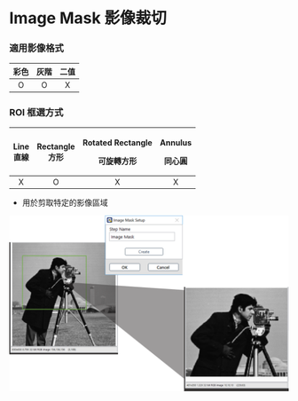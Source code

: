 # Image Mask 影像裁切

### 適用影像格式

| 彩色 | 灰階 | 二值 |
| :---: | :---: | :---: |
| O | O | X |

### ROI 框選方式

<table>
  <thead>
    <tr>
      <th style="text-align:center">Line
        <br />&#x76F4;&#x7DDA;</th>
      <th style="text-align:center">Rectangle
        <br />&#x65B9;&#x5F62;</th>
      <th style="text-align:center">
        <p>Rotated Rectangle</p>
        <p>&#x53EF;&#x65CB;&#x8F49;&#x65B9;&#x5F62;</p>
      </th>
      <th style="text-align:center">
        <p>Annulus</p>
        <p>&#x540C;&#x5FC3;&#x5713;</p>
      </th>
    </tr>
  </thead>
  <tbody>
    <tr>
      <td style="text-align:center">X</td>
      <td style="text-align:center">O</td>
      <td style="text-align:center">X</td>
      <td style="text-align:center">X</td>
    </tr>
  </tbody>
</table>

* 用於剪取特定的影像區域

![](../../../.gitbook/assets/tu-pian-38.png)

